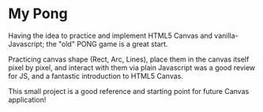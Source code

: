 # My Pong

Having the idea to practice and implement HTML5 Canvas and vanilla-Javascript; the "old" PONG game is a great start.

Practicing canvas shape (Rect, Arc, Lines), place them in the canvas itself pixel by pixel, and interact with them via plain Javascript was a good review for JS, and a fantastic introduction to HTML5 Canvas.

This small project is a good reference and starting point for future Canvas application!